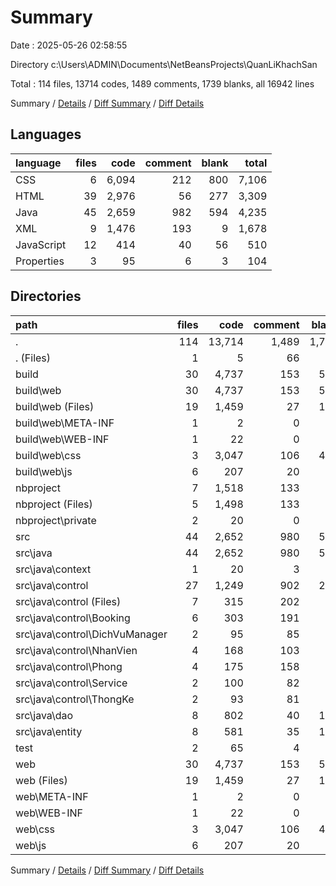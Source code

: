 # Summary

Date : 2025-05-26 02:58:55

Directory c:\\Users\\ADMIN\\Documents\\NetBeansProjects\\QuanLiKhachSan

Total : 114 files,  13714 codes, 1489 comments, 1739 blanks, all 16942 lines

Summary / [Details](details.md) / [Diff Summary](diff.md) / [Diff Details](diff-details.md)

## Languages
| language | files | code | comment | blank | total |
| :--- | ---: | ---: | ---: | ---: | ---: |
| CSS | 6 | 6,094 | 212 | 800 | 7,106 |
| HTML | 39 | 2,976 | 56 | 277 | 3,309 |
| Java | 45 | 2,659 | 982 | 594 | 4,235 |
| XML | 9 | 1,476 | 193 | 9 | 1,678 |
| JavaScript | 12 | 414 | 40 | 56 | 510 |
| Properties | 3 | 95 | 6 | 3 | 104 |

## Directories
| path | files | code | comment | blank | total |
| :--- | ---: | ---: | ---: | ---: | ---: |
| . | 114 | 13,714 | 1,489 | 1,739 | 16,942 |
| . (Files) | 1 | 5 | 66 | 1 | 72 |
| build | 30 | 4,737 | 153 | 565 | 5,455 |
| build\\web | 30 | 4,737 | 153 | 565 | 5,455 |
| build\\web (Files) | 19 | 1,459 | 27 | 135 | 1,621 |
| build\\web\\META-INF | 1 | 2 | 0 | 1 | 3 |
| build\\web\\WEB-INF | 1 | 22 | 0 | 1 | 23 |
| build\\web\\css | 3 | 3,047 | 106 | 400 | 3,553 |
| build\\web\\js | 6 | 207 | 20 | 28 | 255 |
| nbproject | 7 | 1,518 | 133 | 7 | 1,658 |
| nbproject (Files) | 5 | 1,498 | 133 | 5 | 1,636 |
| nbproject\\private | 2 | 20 | 0 | 2 | 22 |
| src | 44 | 2,652 | 980 | 590 | 4,222 |
| src\\java | 44 | 2,652 | 980 | 590 | 4,222 |
| src\\java\\context | 1 | 20 | 3 | 7 | 30 |
| src\\java\\control | 27 | 1,249 | 902 | 271 | 2,422 |
| src\\java\\control (Files) | 7 | 315 | 202 | 63 | 580 |
| src\\java\\control\\Booking | 6 | 303 | 191 | 65 | 559 |
| src\\java\\control\\DichVuManager | 2 | 95 | 85 | 20 | 200 |
| src\\java\\control\\NhanVien | 4 | 168 | 103 | 41 | 312 |
| src\\java\\control\\Phong | 4 | 175 | 158 | 39 | 372 |
| src\\java\\control\\Service | 2 | 100 | 82 | 19 | 201 |
| src\\java\\control\\ThongKe | 2 | 93 | 81 | 24 | 198 |
| src\\java\\dao | 8 | 802 | 40 | 159 | 1,001 |
| src\\java\\entity | 8 | 581 | 35 | 153 | 769 |
| test | 2 | 65 | 4 | 11 | 80 |
| web | 30 | 4,737 | 153 | 565 | 5,455 |
| web (Files) | 19 | 1,459 | 27 | 135 | 1,621 |
| web\\META-INF | 1 | 2 | 0 | 1 | 3 |
| web\\WEB-INF | 1 | 22 | 0 | 1 | 23 |
| web\\css | 3 | 3,047 | 106 | 400 | 3,553 |
| web\\js | 6 | 207 | 20 | 28 | 255 |

Summary / [Details](details.md) / [Diff Summary](diff.md) / [Diff Details](diff-details.md)